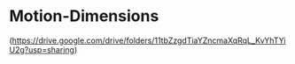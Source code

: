 # Motion-Dimensions
(https://drive.google.com/drive/folders/11tbZzgdTiaYZncmaXqRqL_KvYhTYiU2g?usp=sharing)
